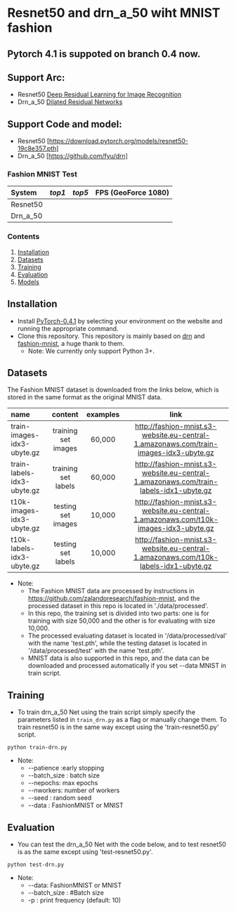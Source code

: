 # Resnet50 and drn_a_50 wiht MNIST fashion

## Pytorch 4.1 is suppoted on branch 0.4 now.
## Support Arc:
* Resnet50 [Deep Residual Learning for Image Recognition](https://arxiv.org/abs/1512.03385)
* Drn_a_50 [Dilated Residual Networks](https://arxiv.org/abs/1705.09914)
## Support Code and model:
* Resnet50 [https://download.pytorch.org/models/resnet50-19c8e357.pth]
* Drn_a_50 [https://github.com/fyu/drn]

### Fashion MNIST Test
| System                                   |  *top1*  |  *top5* | **FPS** (GeoForce 1080) |
| :--------------------------------------- | :------: |:-------:| :-----------------------: |
| Resnet50                                 |          |          |               |
| Drn_a_50                                 |          |            |               |

### Contents
1. [Installation](#installation)
2. [Datasets](#datasets)
3. [Training](#training)
4. [Evaluation](#evaluation)
5. [Models](#models)

## Installation
- Install [PyTorch-0.4.1](http://pytorch.org/) by selecting your environment on the website and running the appropriate command.
- Clone this repository. This repository is mainly based on [drn](https://github.com/fyu/drn) and [fashion-mnist](https://github.com/zalandoresearch/fashion-mnist), a huge thank to them.
  * Note: We currently only support Python 3+. 
  
## Datasets
The Fashion MNIST dataset is downloaded from the links below, which is stored in the same format as the original MNIST data.

| name                                   |  content |  examples | link |
| :--------------------------------------- | :------: |:-------:| :-----------------------: |
|train-images-idx3-ubyte.gz | training set images |60,000|http://fashion-mnist.s3-website.eu-central-1.amazonaws.com/train-images-idx3-ubyte.gz  | 
| train-labels-idx3-ubyte.gz | training set labels | 60,000|http://fashion-mnist.s3-website.eu-central-1.amazonaws.com/train-labels-idx1-ubyte.gz |
|t10k-images-idx3-ubyte.gz | testing set images |10,000|http://fashion-mnist.s3-website.eu-central-1.amazonaws.com/t10k-images-idx3-ubyte.gz |
|t10k-labels-idx3-ubyte.gz | testing set labels |10,000|http://fashion-mnist.s3-website.eu-central-1.amazonaws.com/t10k-labels-idx1-ubyte.gz |


- Note: 
     * The Fashion MNIST data are processed by instructions in https://github.com/zalandoresearch/fashion-mnist, and the processed dataset in this repo is located in './data/processed'.
     * In this repo, the training set is divided into two parts: one is for training with size 50,000 and the other is for evaluating with size 10,000. 
     * The processed evaluating dataset is located in '/data/processed/val' with the name 'test.pth', while the testing dataset is located in '/data/processed/test' with the name 'test.pth'.
     * MNIST data is also supported in this repo, and the data can be downloaded and processed automatically if you set --data MNIST in train script.
 
## Training

- To train drn_a_50 Net using the train script simply specify the parameters listed in `train_drn.py` as a flag or manually change them.  To train resnet50 is in the same way except using the 'train-resnet50.py' script.

```shell
python train-drn.py 
```
   - Note:
       * --patience :early stopping
       * --batch_size : batch size
       * --nepochs: max epochs
       * --nworkers:  number of workers
       * --seed : random seed
       * --data  : FashionMNIST or MNIST
          
## Evaluation
- You can test the drn_a_50 Net with the code below, and to test resnet50 is as the same except using 'test-resnet50.py'.  

```Shell
python test-drn.py 
```
  - Note:
       * --data: FashionMNIST or MNIST
       * --batch_size : #Batch size
       * -p  : print frequency (default: 10)
        
